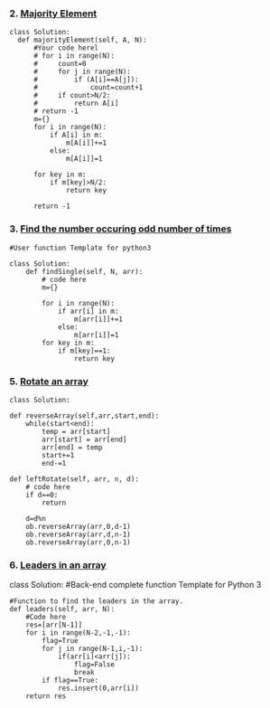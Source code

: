 ### 2. [Majority Element](https://practice.geeksforgeeks.org/problems/majority-element-1587115620/1?utm_source=gfg&utm_medium=article&utm_campaign=bottom_sticky_on_article)
    class Solution:
      def majorityElement(self, A, N):
          #Your code herel
          # for i in range(N):
          #     count=0
          #     for j in range(N):
          #         if (A[i]==A[j]):
          #             count=count+1
          #     if count>N/2:
          #         return A[i]
          # return -1
          m={}
          for i in range(N):
              if A[i] in m:
                  m[A[i]]+=1
              else:
                  m[A[i]]=1

          for key in m:
              if m[key]>N/2:
                  return key

          return -1
          
### 3.  [Find the number occuring odd number of times](https://practice.geeksforgeeks.org/problems/alone-in-couple5507/1)
    #User function Template for python3

    class Solution:
        def findSingle(self, N, arr):
            # code here
            m={}

            for i in range(N):
                if arr[i] in m:
                    m[arr[i]]+=1
                else:
                    m[arr[i]]=1
            for key in m:
                if m[key]==1:
                    return key        
### 5. [Rotate an array](https://practice.geeksforgeeks.org/problems/reversal-algorithm5340/1?utm_source=gfg&utm_medium=article_practice_tab&utm_campaign=article_practice_tab)
    class Solution:
    
    def reverseArray(self,arr,start,end):
        while(start<end):
            temp = arr[start]
            arr[start] = arr[end]
            arr[end] = temp
            start+=1
            end-=1
            
    def leftRotate(self, arr, n, d):
        # code here
        if d==0:
            return
            
        d=d%n
        ob.reverseArray(arr,0,d-1)
        ob.reverseArray(arr,d,n-1)
        ob.reverseArray(arr,0,n-1)

### 6. [Leaders in an array](https://practice.geeksforgeeks.org/problems/leaders-in-an-array-1587115620/1?utm_source=gfg&utm_medium=article&utm_campaign=bottom_sticky_on_article)
    
class Solution:
    #Back-end complete function Template for Python 3
    
    #Function to find the leaders in the array.
    def leaders(self, arr, N):
        #Code here
        res=[arr[N-1]]
        for i in range(N-2,-1,-1):
            flag=True
            for j in range(N-1,i,-1):
                if(arr[i]<arr[j]):
                    flag=False
                    break
            if flag==True:
                res.insert(0,arr[i])
        return res
      
###                 
                
                
                
                
                
